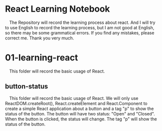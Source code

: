 # React Learning Notebook
&emsp;The Repository will record the learning process about react. And I will try to use English to record the learning process, but I am not good at English, so there may be some grammatical errors. If you find any mistakes, please correct me. Thank you very much.

# 01-learning-react
&emsp;This folder will record the basic usage of React. 

## button-status
&emsp;This folder will record the basic usage of React. We will only use ReactDOM.createRoot(), React.createElement and React.Component to create a simple React application about a button and a tag "p" to show the status of the button. The button will have two status: "Open" and "Closed". When the button is clicked, the status will change. The tag "p" will show the status of the button.